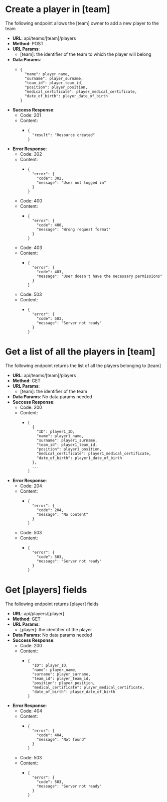 # Create a player in [team]

The following endpoint allows the [team] owner to add a new player to the team

- **URL**: api/teams/[team]/players
- **Method**: POST
- **URL Params**:
  - [team]: the identifier of the team to which the player will belong
- **Data Params**:
  - ```
    {
      "name": player_name,
      "surname": player_surname,
      "team_id": player_team_id,
      "position": player_position,
      "medical_certificate": player_medical_certificate,
      "date_of_birth": player_date_of_birth
    }
    ```
- **Success Response**:
  - Code: 201
  - Content: 
    - ```
      {
        "result": "Resource created"
      }
      ```
- **Error Response**:
  - Code: 302
  - Content:
    - ```
      {
        "error": {
          "code": 302,
          "message": "User not logged in"
        }
      }
      ```
  - Code: 400
  - Content:
    - ```
      {
        "error": {
          "code": 400,
          "message": "Wrong request format"
        }
      }
      ```
  - Code: 403
  - Content:
    - ```
      {
        "error": {
          "code": 403,
          "message": "User doesn't have the necessary permissions"
        }
      }
      ```
  - Code: 503
  - Content:
    - ```
      {
        "error": {
          "code": 503,
          "message": "Server not ready"
        }
      }
      ```

# Get a list of all the players in [team]

The following endpoint returns the list of all the players belonging to [team]

- **URL**: api/teams/[team]/players
- **Method**: GET
- **URL Params**:
  - [team]: the identifier of the team
- **Data Params**: No data params needed
- **Success Response**:
  - Code: 200
  - Content: 
    - ```
      [
        {
          "ID": player1_ID,
          "name": player1_name,
          "surname": player1_surname,
          "team_id": player1_team_id,
          "position": player1_position,
          "medical_certificate": player1_medical_certificate,
          "date_of_birth": player1_date_of_birth
        },
        ...
      ]
      ```
- **Error Response**:
  - Code: 204
  - Content:
    - ```
      {
        "error": {
          "code": 204,
          "message": "No content"
        }
      }
      ```
  - Code: 503
  - Content:
    - ```
      {
        "error": {
          "code": 503,
          "message": "Server not ready"
        }
      }
      ```

# Get [players] fields

The following endpoint returns [player] fields

- **URL**: api/players/[player]
- **Method**: GET
- **URL Params**:
  - [player]: the identifier of the player
- **Data Params**: No data params needed
- **Success Response**:
  - Code: 200
  - Content: 
    - ```
      {
        "ID": player_ID,
        "name": player_name,
        "surname": player_surname,
        "team_id": player_team_id,
        "position": player_position,
        "medical_certificate": player_medical_certificate,
        "date_of_birth": player_date_of_birth
      }
      ```
- **Error Response**:
  - Code: 404
  - Content:
    - ```
      {
        "error": {
          "code": 404,
          "message": "Not found"
        }
      }
      ```
  - Code: 503
  - Content:
    - ```
      {
        "error": {
          "code": 503,
          "message": "Server not ready"
        }
      }
      ```
